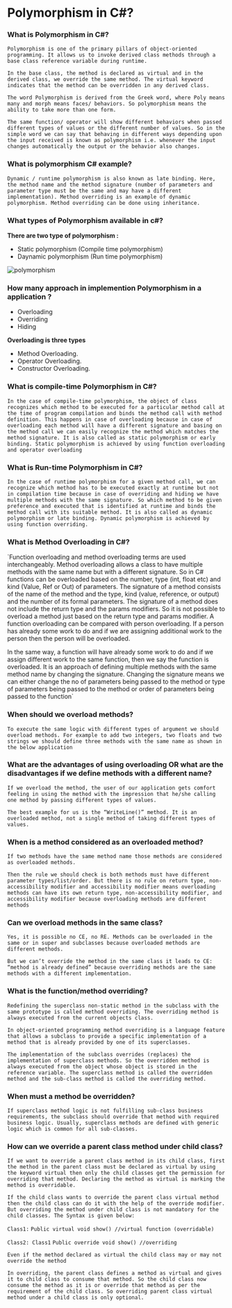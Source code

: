 # Polymorphism in C#?

### What is Polymorphism in C#?

`Polymorphism is one of the primary pillars of object-oriented programming. It allows us to invoke derived class methods through a base class reference variable during runtime.`

`In the base class, the method is declared as virtual and in the derived class, we override the same method. The virtual keyword indicates that the method can be overridden in any derived class.`

`The word Polymorphism is derived from the Greek word, where Poly means many and morph means faces/ behaviors. So polymorphism means the ability to take more than one form.`

`The same function/ operator will show different behaviors when passed different types of values or the different number of values. So in the simple word we can say that behaving in different ways depending upon the input received is known as polymorphism i.e. whenever the input changes automatically the output or the behavior also changes.`

### What is polymorphism C# example?
`Dynamic / runtime polymorphism is also known as late binding. Here, the method name and the method signature (number of parameters and parameter type must be the same and may have a different implementation). Method overriding is an example of dynamic polymorphism. Method overriding can be done using inheritance.`

### What types of Polymorphism available in c#?

**There are two type of polymorphism :**
- Static polymorphism (Compile time polymorphism)
- Daynamic polymorphism (Run time polymorphism)

<img alt="polymorphism" class="" data-src="/UploadFile/ff2f08/understanding-polymorphism-in-C-Sharp/Images/ploymorphism.jpg" src="https://www.c-sharpcorner.com/UploadFile/ff2f08/understanding-polymorphism-in-C-Sharp/Images/ploymorphism.jpg">

### How many approach in implemention Polymorphism in a application ?
- Overloading
- Overriding
- Hiding

**Overloading is  three types**
- Method Overloading.
- Operator Overloading.
- Constructor Overloading.

### What is compile-time Polymorphism in C#?
`In the case of compile-time polymorphism, the object of class recognizes which method to be executed for a particular method call at the time of program compilation and binds the method call with method definition.
This happens in case of overloading because in case of overloading each method will have a different signature and basing on the method call we can easily recognize the method which matches the method signature.
It is also called as static polymorphism or early binding. Static polymorphism is achieved by using function overloading and operator overloading`

### What is Run-time Polymorphism in C#?
`In the case of runtime polymorphism for a given method call, we can recognize which method has to be executed exactly at runtime but not in compilation time because in case of overriding and hiding we have multiple methods with the same signature. So which method to be given preference and executed that is identified at runtime and binds the method call with its suitable method.
It is also called as dynamic polymorphism or late binding. Dynamic polymorphism is achieved by using function overriding.`

### What is Method Overloading in C#?
`Function overloading and method overloading terms are used interchangeably. Method overloading allows a class to have multiple methods with the same name but with a different signature. So in C# functions can be overloaded based on the number, type (int, float etc) and kind (Value, Ref or Out) of parameters.
The signature of a method consists of the name of the method and the type, kind (value, reference, or output) and the number of its formal parameters. The signature of a method does not include the return type and the params modifiers. So it is not possible to overload a method just based on the return type and params modifier.
A function overloading can be compared with person overloading. If a person has already some work to do and if we are assigning additional work to the person then the person will be overloaded.

In the same way, a function will have already some work to do and if we assign different work to the same function, then we say the function is overloaded. It is an approach of defining multiple methods with the same method name by changing the signature. Changing the signature means we can either change the no of parameters being passed to the method or type of parameters being passed to the method or order of parameters being passed to the function`

### When should we overload methods?
`To execute the same logic with different types of argument we should overload methods. For example to add two integers, two floats and two strings we should define three methods with the same name as shown in the below application`

### What are the advantages of using overloading OR what are the disadvantages if we define methods with a different name?
`If we overload the method, the user of our application gets comfort feeling in using the method with the impression that he/she calling one method by passing different types of values.`

`The best example for us is the “WriteLine()” method. It is an overloaded method, not a single method of taking different types of values.`

### When is a method considered as an overloaded method?
`If two methods have the same method name those methods are considered as overloaded methods.`

`Then the rule we should check is both methods must have different parameter types/list/order. But there is no rule on return type, non-accessibility modifier and accessibility modifier means overloading methods can have its own return type, non-accessibility modifier, and accessibility modifier because overloading methods are different methods`

### Can we overload methods in the same class?
`Yes, it is possible no CE, no RE. Methods can be overloaded in the same or in super and subclasses because overloaded methods are different methods.`

`But we can’t override the method in the same class it leads to CE: “method is already defined” because overriding methods are the same methods with a different implementation.`

### What is the function/method overriding?

`Redefining the superclass non-static method in the subclass with the same prototype is called method overriding. The overriding method is always executed from the current objects class.`

`In object-oriented programming method overriding is a language feature that allows a subclass to provide a specific implementation of a method that is already provided by one of its superclasses.`

`The implementation of the subclass overrides (replaces) the implementation of superclass methods. So the overridden method is always executed from the object whose object is stored in the reference variable. The superclass method is called the overridden method and the sub-class method is called the overriding method.`

### When must a method be overridden?
`If superclass method logic is not fulfilling sub-class business requirements, the subclass should override that method with required business logic. Usually, superclass methods are defined with generic logic which is common for all sub-classes.`

### How can we override a parent class method under child class?
`If we want to override a parent class method in its child class, first the method in the parent class must be declared as virtual by using the keyword virtual then only the child classes get the permission for overriding that method. Declaring the method as virtual is marking the method is overridable.`

`If the child class wants to override the parent class virtual method then the child class can do it with the help of the override modifier. But overriding the method under child class is not mandatory for the child classes. The Syntax is given below:`

`Class1:`
`Public virtual void show() //virtual function (overridable)`

`Class2: Class1`
`Public override void show() //overriding`

`Even if the method declared as virtual the child class may or may not override the method`

`In overriding, the parent class defines a method as virtual and gives it to child class to consume that method. So the child class now consume the method as it is or override that method as per the requirement of the child class. So overriding parent class virtual method under a child class is only optional.`
